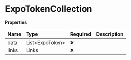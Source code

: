 # ExpoTokenCollection

**Properties**

| Name  | Type              | Required | Description |
| :---- | :---------------- | :------- | :---------- |
| data  | List\<ExpoToken\> | ❌       |             |
| links | Links             | ❌       |             |

